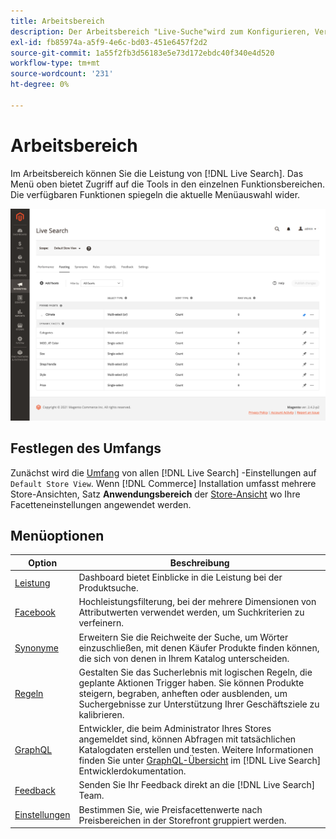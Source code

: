 ```yaml
---
title: Arbeitsbereich
description: Der Arbeitsbereich "Live-Suche"wird zum Konfigurieren, Verwalten und Überwachen der Suchleistung verwendet.
exl-id: fb85974a-a5f9-4e6c-bd03-451e6457f2d2
source-git-commit: 1a55f2fb3d56183e5e73d172ebdc40f340e4d520
workflow-type: tm+mt
source-wordcount: '231'
ht-degree: 0%

---
```


# Arbeitsbereich

Im Arbeitsbereich können Sie die Leistung von [!DNL Live Search]. Das Menü oben bietet Zugriff auf die Tools in den einzelnen Funktionsbereichen.  Die verfügbaren Funktionen spiegeln die aktuelle Menüauswahl wider.

![Factory-Arbeitsbereich](assets/faceting-workspace.png)

## Festlegen des Umfangs

Zunächst wird die [Umfang](https://docs.magento.com/user-guide/configuration/scope.html) von allen [!DNL Live Search] -Einstellungen auf `Default Store View`. Wenn [!DNL Commerce] Installation umfasst mehrere Store-Ansichten, Satz **Anwendungsbereich** der [Store-Ansicht](https://docs.magento.com/user-guide/stores/websites-stores-views.html) wo Ihre Facetteneinstellungen angewendet werden.

## Menüoptionen

| Option | Beschreibung |
|--- |--- |
| [Leistung](performance.md) | Dashboard bietet Einblicke in die Leistung bei der Produktsuche. |
| [Facebook](facets.md) | Hochleistungsfilterung, bei der mehrere Dimensionen von Attributwerten verwendet werden, um Suchkriterien zu verfeinern. |
| [Synonyme](synonyms.md) | Erweitern Sie die Reichweite der Suche, um Wörter einzuschließen, mit denen Käufer Produkte finden können, die sich von denen in Ihrem Katalog unterscheiden. |
| [Regeln](rules.md) | Gestalten Sie das Sucherlebnis mit logischen Regeln, die geplante Aktionen Trigger haben. Sie können Produkte steigern, begraben, anheften oder ausblenden, um Suchergebnisse zur Unterstützung Ihrer Geschäftsziele zu kalibrieren. |
| [GraphQL](https://developer.adobe.com/commerce/webapi/graphql/schema/live-search/) | Entwickler, die beim Administrator Ihres Stores angemeldet sind, können Abfragen mit tatsächlichen Katalogdaten erstellen und testen. Weitere Informationen finden Sie unter [GraphQL-Übersicht](https://developer.adobe.com/commerce/webapi/graphql/) im [!DNL Live Search] Entwicklerdokumentation. |
| [Feedback](feedback.md) | Senden Sie Ihr Feedback direkt an die [!DNL Live Search] Team. |
| [Einstellungen](settings.md) | Bestimmen Sie, wie Preisfacettenwerte nach Preisbereichen in der Storefront gruppiert werden. |
